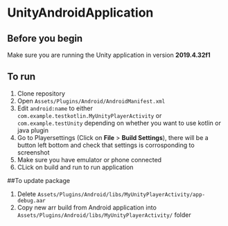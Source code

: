 # UnityAndroidApplication
## Before you begin
Make sure you are running the Unity application in version **2019.4.32f1**
## To run
1. Clone repository
2. Open `Assets/Plugins/Android/AndroidManifest.xml`
3. Edit `android:name` to either `com.example.testkotlin.MyUnityPlayerActivity` or `com.example.testUnity`
depending on whether you want to use kotlin or java plugin
4. Go to Playersettings (Click on **File** > **Build Settings**), there will be a button left bottom and check that settings is corrosponding to screenshot
5. Make sure you have emulator or phone connected
6. CLick on build and run to run application

##To update package
1. Delete `Assets/Plugins/Android/libs/MyUnityPlayerActivity/app-debug.aar`
2. Copy new arr build from Android application into `Assets/Plugins/Android/libs/MyUnityPlayerActivity/` folder
